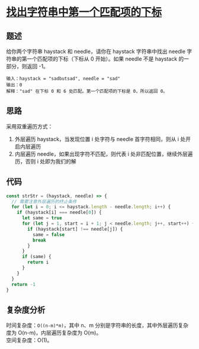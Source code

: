 # [找出字符串中第一个匹配项的下标](https://leetcode.cn/problems/find-the-index-of-the-first-occurrence-in-a-string/)

## 题述

给你两个字符串 haystack 和 needle，请你在 haystack 字符串中找出 needle 字符串的第一个匹配项的下标（下标从 0 开始）。如果 needle 不是 haystack 的一部分，则返回 -1。

```
输入：haystack = "sadbutsad", needle = "sad"
输出：0
解释："sad" 在下标 0 和 6 处匹配。第一个匹配项的下标是 0，所以返回 0。
```

## 思路

采用双重遍历方式：

1. 外层遍历 haystack，当发现位置 i 处字符与 needle 首字符相同，则从 i 处开启内层遍历
2. 内层遍历 needle，如果出现字符不匹配，则代表 i 处非匹配位置，继续外层遍历，否则 i 处即为我们的解

## 代码

```javascript
const strStr = (haystack, needle) => {
  // 需要注意外层遍历的终止条件
  for (let i = 0; i <= haystack.length - needle.length; i++) {
    if (haystack[i] === needle[0]) {
      let same = true
      for (let j = 1, start = i + 1; j < needle.length; j++, start++) {
        if (haystack[start] !== needle[j]) {
          same = false
          break
        }
      }
      if (same) {
        return i
      }
    }
  }
  return -1
}
```

## 复杂度分析

时间复杂度：`O((n-m)*m)`，其中 n、m 分别是字符串的长度，其中外层遍历复杂度为 O(n-m)，内层遍历复杂度为 O(m)。  
空间复杂度：O(1)。
